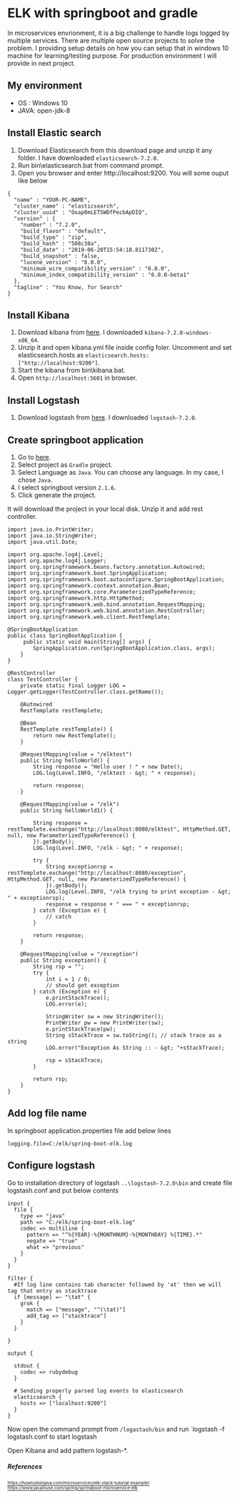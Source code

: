 # ELK with springboot and gradle
In microservices envrionment, it is a big challenge to handle logs logged by multiple services. There are multiple open source projects to solve the problem. I providing setup details on how you can setup that in windows 10 machine for learning/testing purpose. For production environment I will provide in next project.

## My environment
* OS : Windows 10
* JAVA: open-jdk-8
## Install Elastic search
1. Download Elasticsearch from this download page and unzip it any folder. I have downloaded `elasticsearch-7.2.0`.
2. Run bin\elasticsearch.bat from command prompt.
3. Open you browser and enter http://localhost:9200. You will some ouput like below

```
{
  "name" : "YOUR-PC-NAME",
  "cluster_name" : "elasticsearch",
  "cluster_uuid" : "Oxap0mLETSWDfPecbApDIQ",
  "version" : {
    "number" : "7.2.0",
    "build_flavor" : "default",
    "build_type" : "zip",
    "build_hash" : "508c38a",
    "build_date" : "2019-06-20T15:54:18.811730Z",
    "build_snapshot" : false,
    "lucene_version" : "8.0.0",
    "minimum_wire_compatibility_version" : "6.8.0",
    "minimum_index_compatibility_version" : "6.0.0-beta1"
  },
  "tagline" : "You Know, for Search"
}

```
## Install Kibana
1. Download kibana from [here](https://www.elastic.co/downloads/kibana). I downloaded `kibana-7.2.0-windows-x86_64`.
2. Unzip it and open kibana.yml file inside config foler. Uncomment and set elasticsearch.hosts as  `elasticsearch.hosts: ["http://localhost:9200"]`.
3. Start the kibana from bin\kibana.bat.
4. Open `http://localhost:5601` in browser.

## Install Logstash
1. Download logstash from [here](https://www.elastic.co/downloads/logstash). I downloaded `logstash-7.2.0`.

## Create springboot application
1. Go to [here](https://start.spring.io/).
2. Select project as `Gradle` project.
3. Select Language as `Java`. You can choose any language. In my case, I chose `Java`.
4. I select springboot version `2.1.6`.
5. Click generate the project.

It will download the project in your local disk. Unzip it and add rest controller.

```
import java.io.PrintWriter;
import java.io.StringWriter;
import java.util.Date;
 
import org.apache.log4j.Level;
import org.apache.log4j.Logger;
import org.springframework.beans.factory.annotation.Autowired;
import org.springframework.boot.SpringApplication;
import org.springframework.boot.autoconfigure.SpringBootApplication;
import org.springframework.context.annotation.Bean;
import org.springframework.core.ParameterizedTypeReference;
import org.springframework.http.HttpMethod;
import org.springframework.web.bind.annotation.RequestMapping;
import org.springframework.web.bind.annotation.RestController;
import org.springframework.web.client.RestTemplate;
 
@SpringBootApplication
public class SpringBootApplication {
     public static void main(String[] args) {
        SpringApplication.run(SpringBootApplication.class, args);
    }
}
 
@RestController
class TestController {
    private static final Logger LOG = Logger.getLogger(TestController.class.getName());
 
    @Autowired
    RestTemplate restTemplete;
 
    @Bean
    RestTemplate restTemplate() {
        return new RestTemplate();
    }
 
    @RequestMapping(value = "/elktest")
    public String helloWorld() {
        String response = "Hello user ! " + new Date();
        LOG.log(Level.INFO, "/elktest - &gt; " + response);
 
        return response;
    }
 
    @RequestMapping(value = "/elk")
    public String helloWorld1() {
 
        String response = restTemplete.exchange("http://localhost:8080/elktest", HttpMethod.GET, null, new ParameterizedTypeReference() {
        }).getBody();
        LOG.log(Level.INFO, "/elk - &gt; " + response);
 
        try {
            String exceptionrsp = restTemplete.exchange("http://localhost:8080/exception", HttpMethod.GET, null, new ParameterizedTypeReference() {
            }).getBody();
            LOG.log(Level.INFO, "/elk trying to print exception - &gt; " + exceptionrsp);
            response = response + " === " + exceptionrsp;
        } catch (Exception e) {
            // catch
        }
 
        return response;
    }
 
    @RequestMapping(value = "/exception")
    public String exception() {
        String rsp = "";
        try {
            int i = 1 / 0;
            // should get exception
        } catch (Exception e) {
            e.printStackTrace();
            LOG.error(e);
             
            StringWriter sw = new StringWriter();
            PrintWriter pw = new PrintWriter(sw);
            e.printStackTrace(pw);
            String sStackTrace = sw.toString(); // stack trace as a string
            LOG.error("Exception As String :: - &gt; "+sStackTrace);
             
            rsp = sStackTrace;
        }
 
        return rsp;
    }
}

```
## Add log file name
In springboot application.properties file add below lines
```
logging.file=C:/elk/spring-boot-elk.log
```

## Configure logstash
Go to installation directory of logstash `..\logstash-7.2.0\bin` and create file logstash.conf and put below contents
```
input {
  file {
    type => "java"
    path => "C:/elk/spring-boot-elk.log"
    codec => multiline {
      pattern => "^%{YEAR}-%{MONTHNUM}-%{MONTHDAY} %{TIME}.*"
      negate => "true"
      what => "previous"
    }
  }
}

filter {
  #If log line contains tab character followed by 'at' then we will tag that entry as stacktrace
  if [message] =~ "\tat" {
    grok {
      match => ["message", "^(\tat)"]
      add_tag => ["stacktrace"]
    }
  }

}

output {

  stdout {
    codec => rubydebug
  }

  # Sending properly parsed log events to elasticsearch
  elasticsearch {
    hosts => ["localhost:9200"]
  }
}
```
Now open the command prompt from `/logastash/bin` and run `logstash -f logstash.conf to start logstash

Open Kibana and add pattern logstash-*.

##### References
<sub><sup>https://howtodoinjava.com/microservices/elk-stack-tutorial-example/      
https://www.javainuse.com/spring/springboot-microservice-elk </sup></sub>


